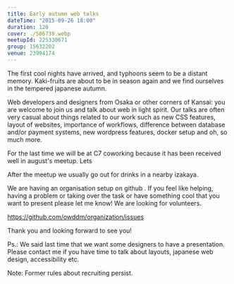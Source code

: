 ```yaml
---
title: Early autumn web talks
dateTime: "2015-09-26 18:00"
duration: 120
cover: ./506739.webp
meetupId: 225330671
group: 15632202
venue: 23994174
---
```


The first cool nights have arrived, and typhoons seem to be a distant memory. Kaki-fruits are about to be in season again and we find ourselves in the tempered japanese autumn.

Web developers and designers from Osaka or other corners of Kansai: you are welcome to join us and talk about web in light spirit. Our talks are often very casual about things related to our work such as new CSS features, layout of websites, importance of workflows, difference between database and/or payment systems, new wordpress features, docker setup and oh, so much more.

For the last time we will be at C7 coworking because it has been received well in august's meetup. Lets

After the meetup we usually go out for drinks in a nearby izakaya.

We are having an organisation setup on github . If you feel like helping, having a problem or taking over the task or have something cool that you want to present please let me know! We are looking for volunteers.

https://github.com/owddm/organization/issues

Thank you and looking forward to see you!

Ps.: We said last time that we want some designers to have a presentation. Please contact me if you have time to talk about layouts, japanese web design, accessibility etc.

Note: Former rules about recruiting persist.
